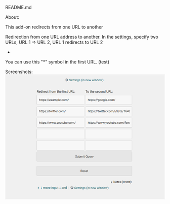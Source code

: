 README.md  

About:  

This add-on redirects from one URL to another  

Redirection from one URL address to another. In the settings, specify two URLs, URL 1 => URL 2, URL 1 redirects to URL 2

+
You can use this "*" symbol in the first URL. (test)

Screenshots:  
![screenshot](screenshot.png)








